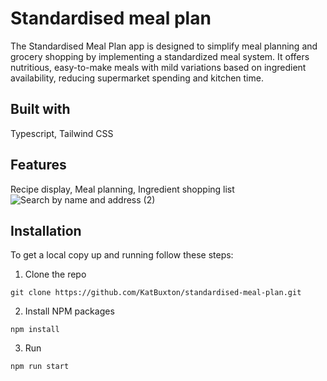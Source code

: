 # Standardised meal plan

The Standardised Meal Plan app is designed to simplify meal planning and grocery shopping by implementing a standardized meal system. It offers nutritious, easy-to-make meals with mild variations based on ingredient availability, reducing supermarket spending and kitchen time.

## Built with

Typescript, Tailwind CSS

## Features

Recipe display, Meal planning, Ingredient shopping list
![Search by name and address (2)](https://github.com/KatBuxton/standardised-meal-plan/assets/101291722/74f8de78-41d6-45c8-a35f-02f4643af0e9)

## Installation

To get a local copy up and running follow these steps:

1. Clone the repo
```
git clone https://github.com/KatBuxton/standardised-meal-plan.git
```
2. Install NPM packages
```
npm install
```
3. Run
```
npm run start
```

